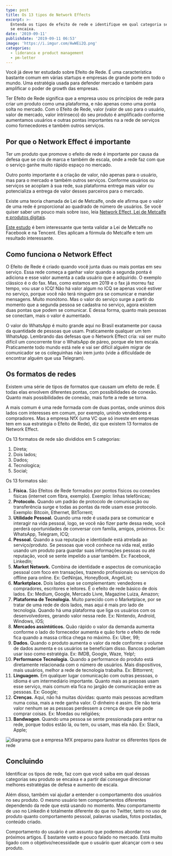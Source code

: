 ```yaml
---
type: post
title: Os 13 tipos de Network Effects
excerpt: >-
  Entenda os tipos de efeito de rede e identifique em qual categoria seu produto
  se encaixa.
date: '2019-09-11'
publishdate: '2019-09-11 06:53'
image: 'https://i.imgur.com/AwWEi2Q.png'
categories:
  - lideranca e product management
  - pm-letter
---
```

Você já deve ter estudado sobre Efeito de Rede. É uma característica bastante comum em várias startups e empresas de grande porte em todo o mundo. Uma estratégia usada para defender mercado e também para amplificar o poder de growth das empresas.

Ter Efeito de Rede significa que a empresa usou os princípios de rede para criar um produto como uma plataforma, e não apenas como uma ponta solta no mercado. Com o Efeito de Rede, valor (valor de uso para o usuário, valor de mercado, valor intrínseco) do seu produto é amplificado conforme aumentamos usuários e outras pontas importantes na a rede de serviços como fornecedores e também outros serviços.

## Por que o Network Effect é importante

Ter um produto que promove o efeito de rede é importante por causa da defesa que se cria de marca e também de escala, onde a rede faz com que o serviço ganhe muito rápido espaço no mercado.

Outro ponto importante é a criação de valor, não apenas para o usuário, mas para o mercado e também outros serviços. Conforme usuários ou serviços se acoplam à sua rede, sua plataforma entrega mais valor ou potencializa a entrega de valor desses parceiros para o mercado.

Existe uma teoria chamada de Lei de Metcalfe, onde ele afirma que o valor de uma rede é proporcional ao quadrado de número de usuários. Se você quiser saber um pouco mais sobre isso, leia [Network Effect, Lei de Metcalfe e produtos digitais](https://diegoeis.com/network-effects-lei-de-metcalfe-e-produtos-digitais/).

[Este estudo](https://www.researchgate.net/publication/273895436_Tencent_and_Facebook_Data_Validate_Metcalfe's_Law) é bem interessante que tenta validar a Lei de Metcalfe no Facebook e na Tencent. Eles aplicam a fórmula do Metcalfe e tem um resultado interessante.

## Como funciona o Network Effect

O Efeito de Rede é criado quando você junta duas ou mais pontas em seu serviço. Essa rede começa a ganhar valor quando a segunda ponta é adiciona e esse valor aumenta a cada usuário que é adquirido. O exemplo clássico é o do fax. Mas, como estamos em 2019 e o fax já morreu faz tempo, vou usar o ICQ!
Não há valor algum no ICQ se apenas você estiver no serviço, porque você não terá ninguém pra se comunicar e mandar mensagens. Muito monótono. Mas o valor do serviço surge a partir do momento que a segunda pessoa se cadastra no serviço, agora existem duas pontas que podem se comunicar. E dessa forma, quanto mais pessoas se conectam, mais o valor é aumentado. 

O valor do WhatsApp é muito grande aqui no Brasil exatamente por causa da quantidade de pessoas que usam. Praticamente qualquer um tem WhatsApp. Lembrando das defesas que o Network Effect cria: vai ser muito difícil um concorrente tirar o WhatsApp de páreo, porque ele tem escala. Praticamente todo mundo está nele e vai ser difícil alguém migrar de comunicador se os coleguinhas não irem junto (vide a dificuldade de encontrar alguém que usa Telegram).

## Os formatos de redes

Existem uma série de tipos de formatos que causam um efeito de rede. E todas elas envolvem diferentes pontas, com possibilidades de conexão. Quanto mais possibilidades de conexão, mais forte a rede se torna.

A mais comum é uma rede formada com de duas pontas, onde unimos dois lados com interesses em comum, por exemplo, unindo vendedores e compradores. Mas a empresa NfX (uma VC que só investe em empresas tem em sua estratégia o Efeito de Rede), diz que existem 13 formatos de Network Effect.

Os 13 formatos de rede são divididos em 5 categorias:

1. Direta;
2. Dois lados;
3. Dados;
4. Tecnologica;
5. Social;

Os 13 formatos são:

1. **Física.** São Efeitos de Rede formados por pontos físicos ou conexões físicas (internet com fibra, exemplo). Exemplo: linhas telefônicas;
2. **Protocolo.** Quando um padrão de protocolo de comunicação ou transferência surge e todas as pontas da rede usam esse protocolo. Exemplo: Bitcoin, Ethernet, BitTorrent;
3. **Utilidade Pessoal.** Quando uma rede é usada para se comunicar e interagir na vida pessoal, logo, se você não fizer parte dessa rede, você perderá oportunidades de conversar com família, amigos, próximos. Ex: WhatsApp, Telegram, ICQ;
4. **Pessoal.** Quando a sua reputação e identidade está atrelada ao serviço/produto. Se pessoas que você conhece na vida real, estão usando um produto para guardar suas informações pessoas ou até reputação, você se sente impelido a usar também. Ex: Facebook, LinkedIn;
5. **Market Network.** Combina de identidade e aspectos de comunicação pessoal com foco em transações, trazendo profissionais ou serviços do offline para online. Ex: GetNinjas, HoneyBook, AngelList;
6. **Marketplace.** Dois lados que se complementam: vendedores e compradores, escritores e leitores. É o efeito de rede básico de dois lados. Ex: Medium, Google, Mercado Livre, Magazine Luiza, Amazon;
7. **Plataforma de Tecnologia.** Muito parecido com o Marketplace, por se tratar de uma rede de dois lados, mas aqui é mais pro lado de tecnologia. Quando há uma plataforma que liga os usuários com os desenvolvedores, gerando valor nessa rede. Ex: Nintendo, Android, Windows, iOS;
8. **Mercados assintóticos.** Quão rápido o valor da demanda aumenta conforme o lado do fornecedor aumenta e quão forte o efeito de rede fica quando a massa crítica chega no máximo. Ex: Uber, 99;
9. **Dados.** Quando o produto aumenta o valor da rede conforme o volume de dados aumenta e os usuários se beneficiam disso. Bancos poderiam usar isso como estratégia. Ex: IMDB, Google, Waze, Yelp!;
10. **Performance Tecnologia.** Quando a performance do produto está diretamente relacionada com o número de usuários. Mais dispositivos, mais usuários, melhor a rede de tecnologia trabalha. Ex: Bittorrent;
11. **Linguagem.** Em qualquer lugar comunicação com outras pessoas, o idioma é um intermediário importante. Quanto mais as pessoas usam esse serviço, mais comum ela fica no jargão de comunicação entre as pessoas. Ex: Google;
12. **Crenças.** Aqui, não há muitas dúvidas: quanto mais pessoas acreditam numa coisa, mais a rede ganha valor. O dinheiro é assim. Ele não teria valor nenhum se as pessoas perdessem a crença de que ele pode comprar coisas. Ex: Moedas ou religiões;
13. **Bandwagon**. Quando uma pessoa se sente pressionada para entrar na rede, porque todos estão lá, ou tem, ou usam, mas ela não. Ex: Slack, Apple;

![diagrama que a empresa NfX preparou para ilustrar os diferentes tipos de rede](https://i.imgur.com/smPAGiW.png)

## Concluindo

Identificar os tipos de rede, faz com que você saiba em qual dessas categorias seu produto se encaixa e a partir daí consegue  direcionar melhores estratégias de defesa e aumento de escala. 

Além disso, também vai ajudar a entender o comportamento dos usuários no seu produto. O mesmo usuário tem comportamentos diferentes dependendo da rede que está usando no momento. Meu comportamento de uso no Linkedin é totalmente diferente do que no Twitter, tanto no uso de produto quanto comportamento pessoal, palavras usadas, fotos postadas, conteúdo criado.

Comportamento do usuário é um assunto que podemos abordar nos próximos artigos. É bastante vasto e pouco falado no mercado. Está muito ligado com o objetivo/necessidade que o usuário quer alcançar com o seu produto.
